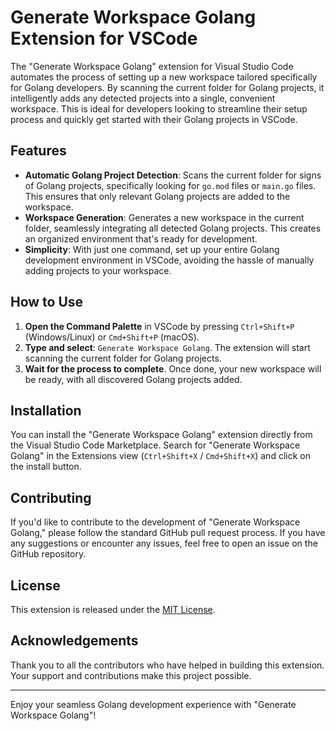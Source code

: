 # Generate Workspace Golang Extension for VSCode

The "Generate Workspace Golang" extension for Visual Studio Code automates the process of setting up a new workspace tailored specifically for Golang developers. By scanning the current folder for Golang projects, it intelligently adds any detected projects into a single, convenient workspace. This is ideal for developers looking to streamline their setup process and quickly get started with their Golang projects in VSCode.

## Features

- **Automatic Golang Project Detection**: Scans the current folder for signs of Golang projects, specifically looking for `go.mod` files or `main.go` files. This ensures that only relevant Golang projects are added to the workspace.
- **Workspace Generation**: Generates a new workspace in the current folder, seamlessly integrating all detected Golang projects. This creates an organized environment that's ready for development.
- **Simplicity**: With just one command, set up your entire Golang development environment in VSCode, avoiding the hassle of manually adding projects to your workspace.

## How to Use

1. **Open the Command Palette** in VSCode by pressing `Ctrl+Shift+P` (Windows/Linux) or `Cmd+Shift+P` (macOS).
2. **Type and select**: `Generate Workspace Golang`. The extension will start scanning the current folder for Golang projects.
3. **Wait for the process to complete**. Once done, your new workspace will be ready, with all discovered Golang projects added.

## Installation

You can install the "Generate Workspace Golang" extension directly from the Visual Studio Code Marketplace. Search for "Generate Workspace Golang" in the Extensions view (`Ctrl+Shift+X` / `Cmd+Shift+X`) and click on the install button.


## Contributing

If you'd like to contribute to the development of "Generate Workspace Golang," please follow the standard GitHub pull request process. If you have any suggestions or encounter any issues, feel free to open an issue on the GitHub repository.

## License

This extension is released under the [MIT License](LICENSE.txt).

## Acknowledgements

Thank you to all the contributors who have helped in building this extension. Your support and contributions make this project possible.

---

Enjoy your seamless Golang development experience with "Generate Workspace Golang"!
